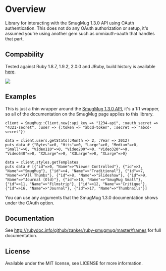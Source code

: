 Overview
===
Library for interacting with the SmugMug 1.3.0 API using OAuth authentication. This does not do any OAuth authorization or setup, it's assumed you're using another gem such as omniauth-oauth that handles that part.

Compability
-
Tested against Ruby 1.8.7, 1.9.2, 2.0.0 and JRuby, build history is available [here](http://travis-ci.org/zanker/ruby-smugmug).

<img src="https://secure.travis-ci.org/zanker/ruby-smugmug.png?branch=master&.png"/>

Examples
-
This is just a thin wrapper around the [SmugMug 1.3.0 API](http://wiki.smugmug.net/display/API/API+1.3.0), it's a 1:1 wrapper, so all of the documentation on the SmugMug page applies to this library.

    client = SmugMug::Client.new(:api_key => "1234-api", :oauth_secret => "4321-secret", :user => {:token => "abcd-token", :secret => "abcd-secret"})

    data = client.users.getStats(:Month => 2, :Year => 2012)
    puts data # {"Bytes"=>0, "Hits"=>0, "Large"=>0, "Medium"=>0, "Small"=>0, "Video110"=>0, "Video200"=>0, "Video320"=>0, "Video640"=>0, "X2Large"=>0, "X3Large"=>0, "XLarge"=>0}

    data = client.styles.getTemplates
    puts data # [{"id"=>0, "Name"=>"Viewer Controlled"}, {"id"=>3, "Name"=>"SmugMug"}, {"id"=>4, "Name"=>"Traditional"}, {"id"=>7, "Name"=>"All Thumbs"}, {"id"=>8, "Name"=>"Slideshow"}, {"id"=>9, "Name"=>"Journal (Old)"}, {"id"=>10, "Name"=>"SmugMug Small"}, {"id"=>11, "Name"=>"Filmstrip"}, {"id"=>12, "Name"=>"Critique"}, {"id"=>16, "Name"=>"Journal"}, {"id"=>17, "Name"=>"Thumbnails"}]

You can use any arguments that the SmugMug 1.3.0 documentation shows under the OAuth option.



Documentation
-
See http://rubydoc.info/github/zanker/ruby-smugmug/master/frames for full documentation.

License
-
Available under the MIT license, see LICENSE for more information.